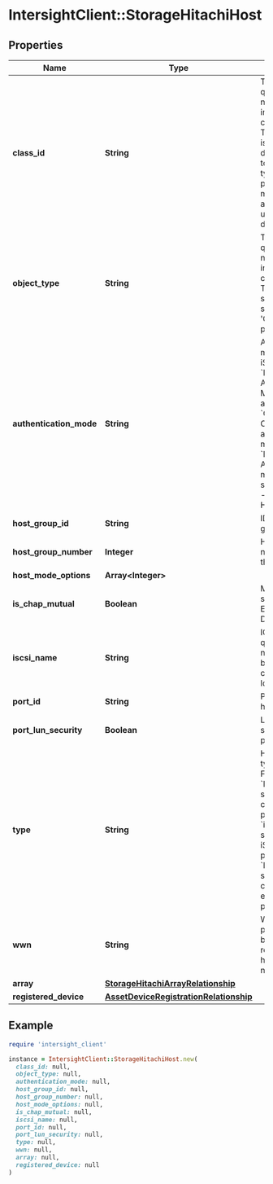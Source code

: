 # IntersightClient::StorageHitachiHost

## Properties

| Name | Type | Description | Notes |
| ---- | ---- | ----------- | ----- |
| **class_id** | **String** | The fully-qualified name of the instantiated, concrete type. This property is used as a discriminator to identify the type of the payload when marshaling and unmarshaling data. | [default to &#39;storage.HitachiHost&#39;] |
| **object_type** | **String** | The fully-qualified name of the instantiated, concrete type. The value should be the same as the &#39;ClassId&#39; property. | [default to &#39;storage.HitachiHost&#39;] |
| **authentication_mode** | **String** | Authentication mode for the iSCSI target. * &#x60;N/A&#x60; - Authentication Mode is not available. * &#x60;CHAP&#x60; - CHAP-authentication mode. * &#x60;NONE&#x60; - Authentication mode is not set. * &#x60;BOTH&#x60; - Comply with Host Setting. | [optional][readonly][default to &#39;N/A&#39;] |
| **host_group_id** | **String** | ID of the host group. | [optional][readonly] |
| **host_group_number** | **Integer** | Host group number for this host. | [optional] |
| **host_mode_options** | **Array&lt;Integer&gt;** |  | [optional] |
| **is_chap_mutual** | **Boolean** | Mutual CHAP setting that is Enabled or Disabled. | [optional][readonly] |
| **iscsi_name** | **String** | IQN (iSCSI qualified name). Can be up to 255 characters long. | [optional][readonly] |
| **port_id** | **String** | Port ID of the host group. | [optional][readonly] |
| **port_lun_security** | **Boolean** | LUN security setting for the port. | [optional][readonly] |
| **type** | **String** | Host Group type, it can be FC or iSCSI. * &#x60;FC&#x60; - Port supports fibre channel protocol. * &#x60;iSCSI&#x60; - Port supports iSCSI protocol. * &#x60;FCoE&#x60; - Port supports fibre channel over ethernet protocol. | [optional][readonly][default to &#39;FC&#39;] |
| **wwn** | **String** | World wide port name, 64 bit address represented in hexa decimal notation. | [optional][readonly] |
| **array** | [**StorageHitachiArrayRelationship**](StorageHitachiArrayRelationship.md) |  | [optional] |
| **registered_device** | [**AssetDeviceRegistrationRelationship**](AssetDeviceRegistrationRelationship.md) |  | [optional] |

## Example

```ruby
require 'intersight_client'

instance = IntersightClient::StorageHitachiHost.new(
  class_id: null,
  object_type: null,
  authentication_mode: null,
  host_group_id: null,
  host_group_number: null,
  host_mode_options: null,
  is_chap_mutual: null,
  iscsi_name: null,
  port_id: null,
  port_lun_security: null,
  type: null,
  wwn: null,
  array: null,
  registered_device: null
)
```

